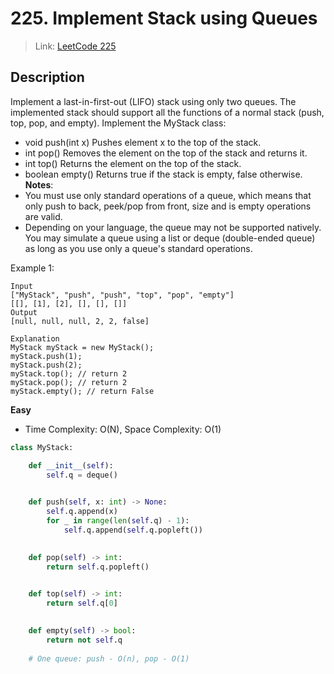 # 225. Implement Stack using Queues
 > Link: [LeetCode 225](https://leetcode.com/problems/implement-stack-using-queues/description/)
 ## Description
Implement a last-in-first-out (LIFO) stack using only two queues. The implemented stack should support all the functions of a normal stack (push, top, pop, and empty).
Implement the MyStack class:
- void push(int x) Pushes element x to the top of the stack.
- int pop() Removes the element on the top of the stack and returns it.
- int top() Returns the element on the top of the stack.
- boolean empty() Returns true if the stack is empty, false otherwise.  
**Notes**:
- You must use only standard operations of a queue, which means that only push to back, peek/pop from front, size and is empty operations are valid.
- Depending on your language, the queue may not be supported natively. You may simulate a queue using a list or deque (double-ended queue) as long as you use only a queue's standard operations.
 
Example 1:
```
Input
["MyStack", "push", "push", "top", "pop", "empty"]
[[], [1], [2], [], [], []]
Output
[null, null, null, 2, 2, false]

Explanation
MyStack myStack = new MyStack();
myStack.push(1);
myStack.push(2);
myStack.top(); // return 2
myStack.pop(); // return 2
myStack.empty(); // return False
```

**Easy**  
- Time Complexity: O(N), Space Complexity: O(1)
```py
class MyStack:

    def __init__(self):
        self.q = deque()
        

    def push(self, x: int) -> None:
        self.q.append(x)
        for _ in range(len(self.q) - 1):
            self.q.append(self.q.popleft())
        

    def pop(self) -> int:
        return self.q.popleft()
        

    def top(self) -> int:
        return self.q[0]
        

    def empty(self) -> bool:
        return not self.q
    
    # One queue: push - O(n), pop - O(1)
```
